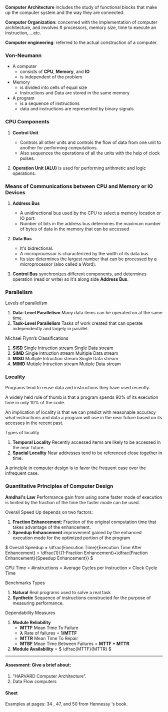 
**Computer Architecture** includes the study of functional blocks that make up the computer system and the way they are connected.

**Computer Organization:** concerned with the implementation of computer architecture, and involves # processors, memory size, time to execute an instruction,….etc.

**Computer engineering**: referred to the actual construction of a computer. 

### Von-Neumann
- A computer 
    - consists of **CPU**, **Memory**, and **IO**
    - is independent of the problem 
- Memory
    - is divided into cells of equal size
    - Instructions and Data are stored in the same memory
- A program
    - is a sequence of instructions
    - data and instructions are represented by binary signals

### CPU Components
1. **Control Unit**
    - Controls all other units and controls the flow of data from one unit to another for performing computations. 
    - Also sequences the operations of all the units with the help of clock pulses.

2. **Operation Unit (ALU)** is used for performing arithmetic and logic operations.

### Means of Communications between CPU and Memory or IO Devices
1. **Address Bus** 
    - A unidirectional bus used by the CPU to select a memory location or IO port.
    - Number of bits in the address bus determines the maximum number of bytes of data in the memory that can be accessed

2. **Data Bus**
    - It's bidrectional.
    - A microprocessor is characterized by the width of its data bus.
    - Its size determines the largest number that can be processed by a microprocessor (also called a Word).

3. **Control Bus** synchronizes different components, and determines operation (read or write) so it's along side **Address Bus**.



### Parallelism 
Levels of parallelism
1. **Data-Level Parallelism** Many data items can be operated on at the same time.
2. **Task-Level Parallelism** Tasks of work created that can operate independently and largely in parallel.

Michael Flynn’s Classifications
1. **SISD** Single Intruction stream Single Data stream
2. **SIMD** Single Intruction stream Multiple Data stream
3. **MISD** Multiple Intruction stream Single Data stream
4. **MIMD** Mutiple Intruction stream Mutiple Data stream

### Locality
Programs tend to reuse data and instructions they have used recently.

A widely held rule of thumb is that a program spends 90% of its execution time in only 10% of the code.

An implication of locality is that we can predict with reasonable accuracy what instructions and data a program will use in the near future based on its accesses in the recent past.

Types of locality
1. **Temporal Locality** Recently accessed items are likely to be accessed in the near future.
2. **Spacial Locality** Near addresses tend to be referenced close together in time.

A principle in computer design is to favor the frequent case over the infrequent case.

### Quantitative Principles of Computer Design
**Amdhal's Law** Performance gain from using some faster mode of execution is limited by the fraction of the time the faster mode can be used.

Overall Speed Up depends on two factors:
1. **Fraction Enhancement:** Fraction of the original computation time that takes advantage of the enhancement.
2. **Speedup Enhancement** improvement gained by the enhanced execution mode for the optimized portion of the program

$ Overall Speedup = \dfrac{Execution Time}{Execution Time After Enhancement} = \dfrac{1}{(1-Fraction Enhancement)+\dfrac{Fraction Enhancement}{Speedup Enhancement}} $

CPU Time = #instructions × Average Cycles per Instruction × Clock Cycle Time

Benchmarks Types
1. **Natural** Real programs used to solve a real task
2. **Synthetic** Sequence of instructions constructed for the purpose of measuring performance.

Dependability Measures
1. **Module Reliability**
    - **MTTF** Mean Time To Failure
    - **λ** Rate of failures = **1/MTTF**
    - **MTTR** Mean Time To Repair
    - **MTBF** Mean Time Between Failures = **MTTF + MTTR**  
2. **Module Availability** = $ \dfrac{MTTF}{MTTR} $

--------------------------------------------------------------------

#### Assesment: Give a brief about:
1. “HARVARD Computer Architecture”.
2. Data Flow computers

#### Sheet
Examples at pages: 34 , 47, and 50 from Hennessy ‘s book.